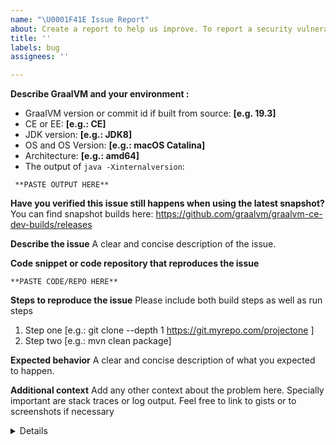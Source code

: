 ```yaml
---
name: "\U0001F41E Issue Report"
about: Create a report to help us improve. To report a security vulnerability, please see below or the SECURITY.md file at the root of the repository. Do not open a GitHub issue.
title: ''
labels: bug
assignees: ''

---
```

**Describe GraalVM and your environment :**
 - GraalVM version or commit id if built from source: **[e.g. 19.3]**
 - CE or EE: **[e.g.: CE]**
 - JDK version: **[e.g.: JDK8]**
 - OS and OS Version: **[e.g.: macOS Catalina]**
 - Architecture: **[e.g.: amd64]**
 - The output of `java -Xinternalversion`: 
```
 **PASTE OUTPUT HERE**
```

**Have you verified this issue still happens when using the latest snapshot?**
You can find snapshot builds here: https://github.com/graalvm/graalvm-ce-dev-builds/releases

**Describe the issue**
A clear and concise description of the issue.

**Code snippet or code repository that reproduces the issue**
```
**PASTE CODE/REPO HERE**
```

**Steps to reproduce the issue**
Please include both build steps as well as run steps
1. Step one [e.g.: git clone --depth 1 https://git.myrepo.com/projectone ]
2. Step two [e.g.: mvn clean package]

**Expected behavior**
A clear and concise description of what you expected to happen.


**Additional context**
Add any other context about the problem here. Specially important are stack traces or log output. Feel free to link to gists or to screenshots if necessary
<details><summary>Details</summary>

```
    PASTE YOUR LOG/STACK TRACE HERE
```
</details>


